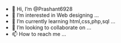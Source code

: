 - 👋 Hi, I’m @Prashant6928
- 👀 I’m interested in Web designing ...
- 🌱 I’m currently learning html,css,php,sql ...
- 💞️ I’m looking to collaborate on ...
- 📫 How to reach me ...

<!---
Prashant6928/Prashant6928 is a ✨ special ✨ repository because its `README.md` (this file) appears on your GitHub profile.
You can click the Preview link to take a look at your changes.
--->
